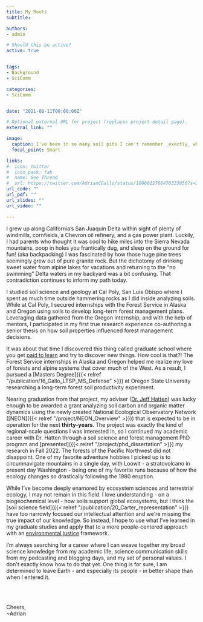 ```yaml
---
title: My Roots
subtitle: 

authors:
- admin

# Should this be active?
active: true


tags:
- Background
- SciComm

categories:
- SciComm


date: "2021-08-11T00:00:00Z"

# Optional external URL for project (replaces project detail page).
external_link: ""

image:
  caption: I've been in so many soil pits I can't remember _exactly_ where this was taken. My guess is somewhere along the Oregon coast range. In hindsight, I doubt this was OSHA approved. Still fun though. <Br> Picture Credit - Jeff Hatten (_I think_) 
  focal_point: Smart

links:
#- icon: twitter
#  icon_pack: fab
#  name: See Thread
#  url: https://twitter.com/AdrianCGallo/status/1006012766476333056?s=20
url_code: ""
url_pdf: ""
url_slides: ""
url_video: ""

---
```


I grew up along California’s San Juaquin Delta within sight of plenty of windmills, cornfields, 
a Chevron oil refinery, and a gas power plant. Luckily,  I had parents who thought it was cool to 
hike miles into the Sierra Nevada mountains, poop in holes you frantically dug, and sleep on the 
ground for fun! (aka backpacking) I was fascinated by how those huge pine trees seemingly grew out 
of pure granite rock. But the dichotomy of drinking sweet water from alpine lakes for vacations and 
returning to the “no swimming” Delta waters in my backyard was a bit confusing. That contradiction 
continues to inform my path today. 

I studied soil science and geology at Cal Poly, San Luis Obispo where I spent as much time outside 
hammering rocks as I did inside analyzing soils. While at Cal Poly, I secured internships with the 
Forest Service in Alaska and Oregon using soils to develop long-term  forest management plans. 
Leveraging data gathered from the Oregon internship, and with the help of mentors, I participated 
in my first true research experience co-authoring a senior thesis on how soil properties influenced 
forest management decisions. 

It was about that time I discovered this thing called graduate school where you get 
[paid to learn](https://twitter.com/ZJAyres/status/1552917560659775489?s=20&t=Tr-P5jzU3cNKVApC1rtnGA) 
and try to discover new things. How cool is that?! The Forest Service internships in Alaska and Oregon 
helped me realize my love of forests and alpine systems that cover much of the West. As a result, I 
pursued a [Masters Degree]({{< relref "/publication/16_Gallo_LTSP_MS_Defense" >}}) at Oregon State 
University researching a long-term forest soil productivity experiment. 

Nearing graduation from that project, my adviser ([Dr. Jeff Hatten](https://directory.forestry.oregonstate.edu/people/hatten-jeff)) 
was lucky enough to be awarded a grant analyzing soil carbon and organic matter dynamics using the 
newly created National Ecological Observatory Network ([NEON]({{< relref "/project/NEON_Overview" >}})) 
that is expected to be in operation for the next **thirty-years**. The project was exactly the kind of 
regional-scale questions I was interested in, so I continued my academic career with Dr. Hatten through 
a soil science and forest management PhD program and [presented]({{< relref "/project/phd_dissertation" >}}) 
my research in Fall 2022. The forests of the Pacific Northwest did not disappoint. One of my favorite 
adventure hobbies I picked up is to circumnavigate mountains in a single day, with Loowit - a stratovolcano 
in present day Washington - being one of my favorite runs because of how the ecology changes so drastically 
following the 1980 eruption. 

While I’ve become deeply enamored by ecosystem sciences and terrestrial ecology, I may not remain in this 
field. I love understanding - on a biogeochemical level - how soils support global ecosystems, but I think 
the [soil science field]({{< relref "/publication/20_Carter_representation" >}}) have too narrowly focused 
our intellectual attention and we're missing the true impact of our knowledge. So instead, I hope to use 
what I’ve learned in my graduate studies and apply that to a more people-centered approach with an 
[environmental justice](https://blogs.oregonstate.edu/inspiration/2022/08/24/environmental-justice-what-it-is-and-what-to-do-about-it/) framework. 

I’m always searching for a career where I can weave together my broad science knowledge from my academic 
life, science communication skills from my podcasting and blogging days, and my set of personal values. 
I don't exactly know how to do that yet. One thing is for sure, I am determined to leave Earth - and 
especially its people - in better shape than when I entered it. 

<br> 
<br> 

Cheers,    <br>
~Adrian

